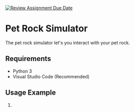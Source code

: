 [![Review Assignment Due Date](https://classroom.github.com/assets/deadline-readme-button-22041afd0340ce965d47ae6ef1cefeee28c7c493a6346c4f15d667ab976d596c.svg)](https://classroom.github.com/a/EKU0JGMm)

# Pet Rock Simulator

The pet rock simulator let's you interact with your pet rock.

## Requirements

* Python 3
* Visual Studio Code (Recommended)

## Usage Example 

1. 
